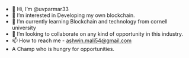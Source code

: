 - 👋 Hi, I’m @uvparmar33
- 👀 I’m interested in Developing my own blockchain.
- 🌱 I’m currently learning Blockchain and technology from cornell university
- 💞️ I’m looking to collaborate on any kind of opportunity in this industry. 
- 📫 How to reach me - ashwin.mali54@gmail.com
- A Champ who is hungry for opportunities. 
